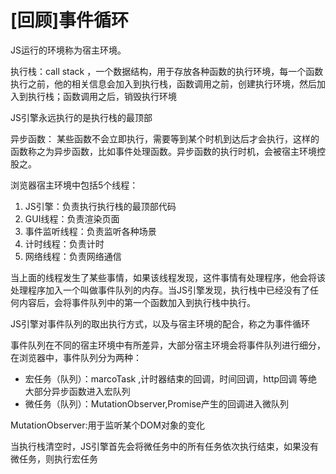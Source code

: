 # [回顾]事件循环

JS运行的环境称为宿主环境。

执行栈：call stack ，一个数据结构，用于存放各种函数的执行环境，每一个函数执行之前，他的相关信息会加入到执行栈，函数调用之前，创建执行环境，然后加入到执行栈；函数调用之后，销毁执行环境

JS引擎永远执行的是执行栈的最顶部

异步函数： 某些函数不会立即执行，需要等到某个时机到达后才会执行，这样的函数称之为异步函数，比如事件处理函数。异步函数的执行时机，会被宿主环境控股之。

浏览器宿主环境中包括5个线程：

1. JS引擎：负责执行执行栈的最顶部代码
2. GUI线程：负责渲染页面
3. 事件监听线程：负责监听各种场景
4. 计时线程：负责计时
5. 网络线程：负责网络通信


当上面的线程发生了某些事情，如果该线程发现，这件事情有处理程序，他会将该处理程序加入一个叫做事件队列的内存。当JS引擎发现，执行栈中已经没有了任何内容后，会将事件队列中的第一个函数加入到执行栈中执行。

JS引擎对事件队列的取出执行方式，以及与宿主环境的配合，称之为事件循环

事件队列在不同的宿主环境中有所差异，大部分宿主环境会将事件队列进行细分，在浏览器中，事件队列分为两种：

- 宏任务（队列）：marcoTask ,计时器结束的回调，时间回调，http回调 等绝大部分异步函数进入宏队列
- 微任务（队列）：MutationObserver,Promise产生的回调进入微队列

MutationObserver:用于监听某个DOM对象的变化

当执行栈清空时，JS引擎首先会将微任务中的所有任务依次执行结束，如果没有微任务，则执行宏任务